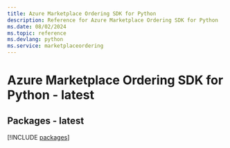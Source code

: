 ```yaml
---
title: Azure Marketplace Ordering SDK for Python
description: Reference for Azure Marketplace Ordering SDK for Python
ms.date: 08/02/2024
ms.topic: reference
ms.devlang: python
ms.service: marketplaceordering
---
```

# Azure Marketplace Ordering SDK for Python - latest
## Packages - latest
[!INCLUDE [packages](marketplace-ordering-index.md)]